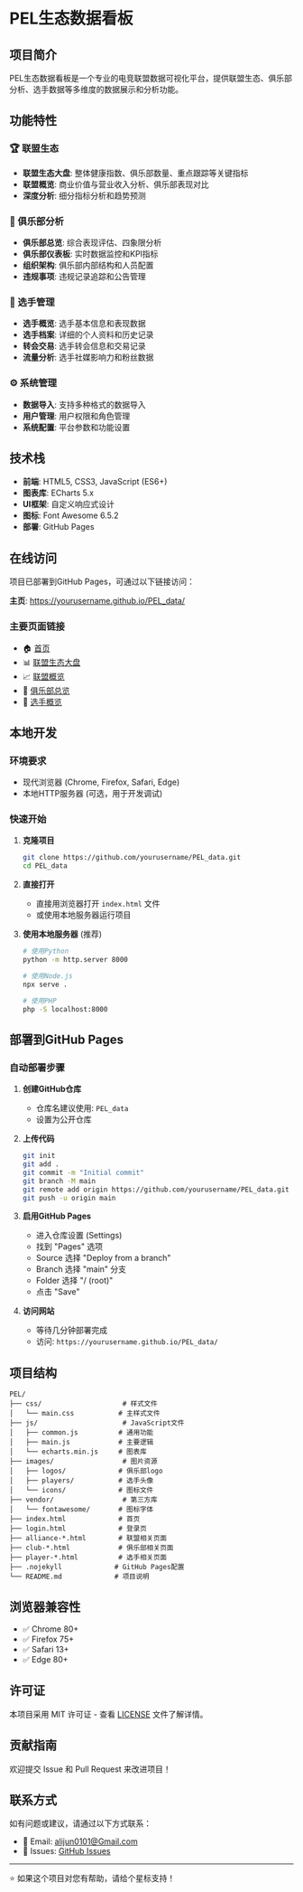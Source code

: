 # PEL生态数据看板

## 项目简介

PEL生态数据看板是一个专业的电竞联盟数据可视化平台，提供联盟生态、俱乐部分析、选手数据等多维度的数据展示和分析功能。

## 功能特性

### 🏆 联盟生态
- **联盟生态大盘**: 整体健康指数、俱乐部数量、重点跟踪等关键指标
- **联盟概览**: 商业价值与营业收入分析、俱乐部表现对比
- **深度分析**: 细分指标分析和趋势预测

### 🏢 俱乐部分析
- **俱乐部总览**: 综合表现评估、四象限分析
- **俱乐部仪表板**: 实时数据监控和KPI指标
- **组织架构**: 俱乐部内部结构和人员配置
- **违规事项**: 违规记录追踪和公告管理

### 👥 选手管理
- **选手概览**: 选手基本信息和表现数据
- **选手档案**: 详细的个人资料和历史记录
- **转会交易**: 选手转会信息和交易记录
- **流量分析**: 选手社媒影响力和粉丝数据

### ⚙️ 系统管理
- **数据导入**: 支持多种格式的数据导入
- **用户管理**: 用户权限和角色管理
- **系统配置**: 平台参数和功能设置

## 技术栈

- **前端**: HTML5, CSS3, JavaScript (ES6+)
- **图表库**: ECharts 5.x
- **UI框架**: 自定义响应式设计
- **图标**: Font Awesome 6.5.2
- **部署**: GitHub Pages

## 在线访问

项目已部署到GitHub Pages，可通过以下链接访问：

**主页**: https://yourusername.github.io/PEL_data/

### 主要页面链接

- 🏠 [首页](https://yourusername.github.io/PEL_data/index.html)
- 📊 [联盟生态大盘](https://yourusername.github.io/PEL_data/alliance-dashboard.html)
- 📈 [联盟概览](https://yourusername.github.io/PEL_data/alliance-overview.html)
- 🏢 [俱乐部总览](https://yourusername.github.io/PEL_data/club-overview.html)
- 👥 [选手概览](https://yourusername.github.io/PEL_data/player-overview.html)

## 本地开发

### 环境要求
- 现代浏览器 (Chrome, Firefox, Safari, Edge)
- 本地HTTP服务器 (可选，用于开发调试)

### 快速开始

1. **克隆项目**
   ```bash
   git clone https://github.com/yourusername/PEL_data.git
   cd PEL_data
   ```

2. **直接打开**
   - 直接用浏览器打开 `index.html` 文件
   - 或使用本地服务器运行项目

3. **使用本地服务器** (推荐)
   ```bash
   # 使用Python
   python -m http.server 8000
   
   # 使用Node.js
   npx serve .
   
   # 使用PHP
   php -S localhost:8000
   ```

## 部署到GitHub Pages

### 自动部署步骤

1. **创建GitHub仓库**
   - 仓库名建议使用: `PEL_data`
   - 设置为公开仓库

2. **上传代码**
   ```bash
   git init
   git add .
   git commit -m "Initial commit"
   git branch -M main
   git remote add origin https://github.com/yourusername/PEL_data.git
   git push -u origin main
   ```

3. **启用GitHub Pages**
   - 进入仓库设置 (Settings)
   - 找到 "Pages" 选项
   - Source 选择 "Deploy from a branch"
   - Branch 选择 "main" 分支
   - Folder 选择 "/ (root)"
   - 点击 "Save"

4. **访问网站**
   - 等待几分钟部署完成
   - 访问: `https://yourusername.github.io/PEL_data/`

## 项目结构

```
PEL/
├── css/                    # 样式文件
│   └── main.css           # 主样式文件
├── js/                     # JavaScript文件
│   ├── common.js          # 通用功能
│   ├── main.js            # 主要逻辑
│   └── echarts.min.js     # 图表库
├── images/                 # 图片资源
│   ├── logos/             # 俱乐部logo
│   ├── players/           # 选手头像
│   └── icons/             # 图标文件
├── vendor/                 # 第三方库
│   └── fontawesome/       # 图标字体
├── index.html             # 首页
├── login.html             # 登录页
├── alliance-*.html        # 联盟相关页面
├── club-*.html            # 俱乐部相关页面
├── player-*.html          # 选手相关页面
├── .nojekyll             # GitHub Pages配置
└── README.md             # 项目说明
```

## 浏览器兼容性

- ✅ Chrome 80+
- ✅ Firefox 75+
- ✅ Safari 13+
- ✅ Edge 80+

## 许可证

本项目采用 MIT 许可证 - 查看 [LICENSE](LICENSE) 文件了解详情。

## 贡献指南

欢迎提交 Issue 和 Pull Request 来改进项目！

## 联系方式

如有问题或建议，请通过以下方式联系：

- 📧 Email: alijun0101@Gmail.com
- 🐛 Issues: [GitHub Issues](https://github.com/yourusername/PEL_data/issues)

---

⭐ 如果这个项目对您有帮助，请给个星标支持！
